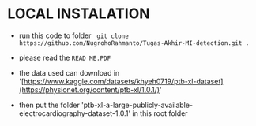 # LOCAL INSTALATION
- run this code to folder `` git clone https://github.com/NugrohoRahmanto/Tugas-Akhir-MI-detection.git .``

- please read the `` READ ME.PDF ``

- the data used can download in '[https://www.kaggle.com/datasets/khyeh0719/ptb-xl-dataset](https://physionet.org/content/ptb-xl/1.0.1/)'

- then put the folder 'ptb-xl-a-large-publicly-available-electrocardiography-dataset-1.0.1' in this root folder
